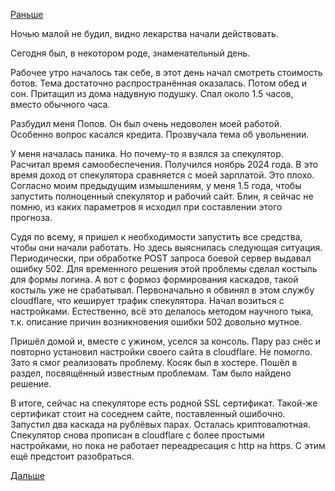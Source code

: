 [Раньше](2018.05.21.md)

Ночью малой не будил, видно лекарства начали действовать.

Сегодня был, в некотором роде, знаменательный день.

Рабочее утро началось так себе, в этот день начал смотреть стоимость ботов. Тема достаточно распространённая оказалась.
Потом обед и сон. Притащил из дома надувную подушку. Спал около 1.5 часов, вместо обычного часа.

Разбудил меня Попов. Он был очень недоволен моей работой. Особенно вопрос касался кредита. Прозвучала тема об увольнении.

У меня началась паника. Но почему-то я взялся за спекулятор.
Расчитал время самообеспечения. 
Получился ноябрь 2024 года. В это время доход от спекулятора сравняется с моей зарплатой. Это плохо. 
Согласно моим предыдущим измышлениям, у меня 1.5 года, чтобы запустить полноценный спекулятор и рабочий сайт. Блин, я сейчас не помню, из каких параметров я исходил при составлении этого прогноза.

Судя по всему, я пришел к необходимости запустить все средства, чтобы они начали работать. Но здесь выяснилась следующая ситуация.
Периодически, при обработке POST запроса боевой сервер выдавал ошибку 502.
Для временного решения этой проблемы сделал костыль для формы логина. А вот с формоз формирования каскадов, такой костыль уже не срабатывал.
Первоначально я обвинял в этом службу cloudflare, что кеширует трафик спекулятора. Начал возиться с настройками. Естественно, всё это делалось методом научного тыка, т.к. описание причин возникновения ошибки 502 довольно мутное.

Пришёл домой и, вместе с ужином, уселся за консоль.
Пару раз снёс и повторно установил настройки своего сайта в cloudflare. Не помогло. Зато я смог реализовать проблему. Косяк был в хостере.
Пошёл в раздел, посвящённый известным проблемам. Там было найдено решение.

В итоге, сейчас на спекуляторе есть родной SSL сертификат. Такой-же сертификат стоит на соседнем сайте, поставленный ошибочно. Запустил два каскада на рублёвых парах. Осталась криптовалютная.
Спекулятор снова прописан в cloudflare с более простыми настройками, но пока не работает переадресация с http на https. С этим ещё предстоит разобраться.

[Дальше](2018.05.23.md)